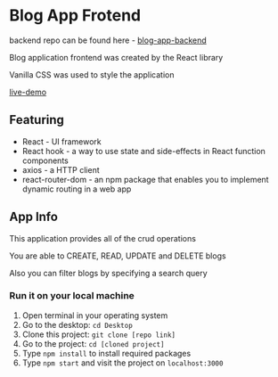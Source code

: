 # Blog App Frotend

backend repo can be found here - [blog-app-backend](https://github.com/Akaki16/Blog-App-Backend)

Blog application frontend was created by the React library

Vanilla CSS was used to style the application

[live-demo](https://blogs-feed.netlify.app/)

## Featuring

* React - UI framework
* React hook - a way to use state and side-effects in React function components
* axios - a HTTP client
* react-router-dom - an npm package that enables you to implement dynamic routing in a web app

## App Info

This application provides all of the crud operations

You are able to CREATE, READ, UPDATE and DELETE blogs

Also you can filter blogs by specifying a search query

### Run it on your local machine

1) Open terminal in your operating system
2) Go to the desktop: `cd Desktop`
3) Clone this project: `git clone [repo link]`
4) Go to the project: `cd [cloned project]`
5) Type `npm install` to install required packages
6) Type `npm start` and visit the project on `localhost:3000`
